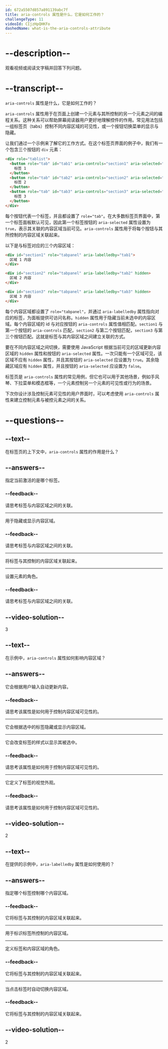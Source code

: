 ```yaml
---
id: 672a5507d857a891139abc7f
title: aria-controls 属性是什么，它是如何工作的？
challengeType: 11
videoId: CIjzHpQHKFo
dashedName: what-is-the-aria-controls-attribute
---
```


# --description--

观看视频或阅读文字稿并回答下列问题。

# --transcript--

`aria-controls` 属性是什么，它是如何工作的？

`aria-controls` 属性用于在页面上创建一个元素与其所控制的另一个元素之间的编程关系。这种关系可以帮助屏幕阅读器用户更好地理解控件的作用。常见用法包括一组标签页（tabs）控制不同内容区域的可见性，或一个按钮切换菜单的显示与隐藏。

让我们通过一个示例来了解它的工作方式。在这个标签页界面的例子中，我们有一个包含三个按钮的 `div` 元素：

```html
<div role="tablist">
  <button role="tab" id="tab1" aria-controls="section1" aria-selected="true">
    标签 1
  </button>
  <button role="tab" id="tab2" aria-controls="section2" aria-selected="false">
    标签 2
  </button>
  <button role="tab" id="tab3" aria-controls="section3" aria-selected="false">
    标签 3
  </button>
</div>
```

每个按钮代表一个标签，并且都设置了 `role="tab"`。在大多数标签页界面中，第一个标签面板默认可见，因此第一个标签按钮的 `aria-selected` 属性设置为 `true`，表示其关联的内容区域当前可见。`aria-controls` 属性用于将每个按钮与其所控制的内容区域关联起来。

以下是与标签对应的三个内容区域：

```html
<div id="section1" role="tabpanel" aria-labelledby="tab1">
  区域 1 内容
</div>

<div id="section2" role="tabpanel" aria-labelledby="tab2" hidden>
  区域 2 内容
</div>

<div id="section3" role="tabpanel" aria-labelledby="tab3" hidden>
  区域 3 内容
</div>
```

每个内容区域都设置了 `role="tabpanel"`，并通过 `aria-labelledby` 属性指向对应的标签，为面板提供可访问名称。`hidden` 属性用于隐藏当前未选中的内容区域。每个内容区域的 id 与对应按钮的 `aria-controls` 属性值相匹配。`section1` 与第一个按钮的 `aria-controls` 匹配，`section2` 与第二个按钮匹配，`section3` 与第三个按钮匹配。这就是标签与其内容区域之间建立关联的方式。

要在不同内容区域之间切换，需要使用 JavaScript 根据当前可见的区域更新内容区域的 `hidden` 属性和按钮的 `aria-selected` 属性。一次只能有一个区域可见，该区域不应有 `hidden` 属性，并且其按钮的 `aria-selected` 应设置为 `true`。其余隐藏区域应有 `hidden` 属性，并且按钮的 `aria-selected` 应设置为 `false`。

标签页是 `aria-controls` 属性的常见用例，但它也可以用于其他场景，例如手风琴、下拉菜单和模态框等，一个元素控制另一个元素的可见性或行为的场景。

下次你设计涉及控制元素可见性的用户界面时，可以考虑使用 `aria-controls` 属性来建立控制元素与被控元素之间的关系。

# --questions--

## --text--

在标签页的上下文中，`aria-controls` 属性的作用是什么？

## --answers--

指定当前激活的是哪个标签。

### --feedback--

请思考标签与内容区域之间的关联。

---

用于隐藏或显示内容区域。

### --feedback--

请思考标签与内容区域之间的关联。

---

将标签与其控制的内容区域关联起来。

---

设置元素的角色。

### --feedback--

请思考标签与内容区域之间的关联。

## --video-solution--

3

## --text--

在示例中，`aria-controls` 属性如何影响内容区域？

## --answers--

它会根据用户输入自动更新内容。

### --feedback--

请思考该属性是如何用于控制内容区域可见性的。

---

它会根据选中的标签隐藏或显示内容区域。

---

它会改变标签的样式以显示其被选中。

### --feedback--

请思考该属性是如何用于控制内容区域可见性的。

---

它定义了标签的视觉外观。

### --feedback--

请思考该属性是如何用于控制内容区域可见性的。

## --video-solution--

2

## --text--

在提供的示例中，`aria-labelledby` 属性是如何使用的？

## --answers--

指定哪个标签控制哪个内容区域。

### --feedback--

它将标签与其控制的内容区域关联起来。

---

用于标识标签所控制的内容区域。

---

定义标签和内容区域的角色。

### --feedback--

它将标签与其控制的内容区域关联起来。

---

当点击标签时自动切换内容区域。

### --feedback--

它将标签与其控制的内容区域关联起来。

## --video-solution--

2

